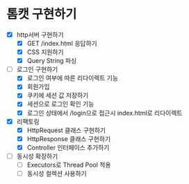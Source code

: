 # 톰캣 구현하기

-[x] http서버 구현하기
    -[x] GET /index.html 응답하기
    -[x] CSS 지원하기
    -[x] Query String 파싱
-[ ] 로그인 구현하기
    -[x] 로그인 여부에 따른 리다이렉트 기능
    -[x] 회원가입
    -[x] 쿠키에 세션 값 저장하기
    -[x] 세션으로 로그인 확인 기능
    -[x] 로그인 상태에서 /login으로 접근시 index.html로 리다이렉트

-[x] 리팩토링
    -[x] HttpRequest 클래스 구현하기
    -[x] HttpResponse 클래스 구현하기
    -[x] Controller 인터페이스 추가하기

-[ ] 동시성 확장하기
    -[ ] Executors로 Thread Pool 적용
    -[ ] 동시성 컬렉션 사용하기
